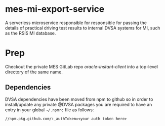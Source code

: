# mes-mi-export-service

A serverless microservice responsible for responsible for passing the details of practical driving test results to internal DVSA systems for MI, such as the RSIS MI database.

# Prep
Checkout the private MES GitLab repo _oracle-instant-client_ into a top-level directory of the same name.

## Dependencies

DVSA dependencies have been moved from npm to github so in order to install/update any private @DVSA packages
you are required to have an entry in your global `~/.npmrc` file as follows:

```shell
//npm.pkg.github.com/:_authToken=<your auth token here>
```
